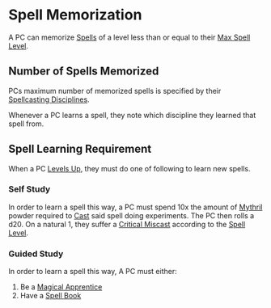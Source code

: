 # Spell Memorization

A PC can memorize [Spells](../../Spells.md) of a level less than or equal to their [Max Spell Level](../../Spells/Spell%20Level.md#Max%20Spell%20Level).

## Number of Spells Memorized

PCs maximum number of memorized spells is specified by their [Spellcasting Disciplines](../Spellcasting%20Disciplines/Spellcasting%20Disciplines.md).

Whenever a PC learns a spell, they note which discipline they learned that spell from.

## Spell Learning Requirement

When a PC [Levels Up](../../../Player%20Characters/Derived%20Statistics/Level.md#Level%20Up), they must do one of following to learn new spells.

### Self Study

In order to learn a spell this way, a PC must spend 10x the amount of [Mythril](../Mythril.md) powder required to [Cast](../Spellcasting.md) said spell doing experiments. The PC then rolls a d20. On a natural 1, they suffer a [Critical Miscast](../../../Game%20Procedures/Die%20Rolling%20Mechanics/Critical%20Miscast.md) according to the [Spell Level](../../Spells/Spell%20Level.md).

### Guided Study

In order to learn a spell this way, A PC must either:

1. Be a [Magical Apprentice](Magical%20Apprentice.md)
2. Have a [Spell Book](Spell%20Book.md)
